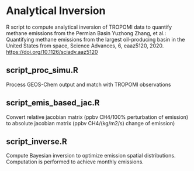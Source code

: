 # Analytical Inversion
R script to compute analytical inversion of TROPOMI data to quantify methane emissions from the Permian Basin
Yuzhong Zhang, et al.: Quantifying methane emissions from the largest oil-producing basin in the United States from space, Science Advances, 6, eaaz5120, 2020. https://doi.org/10.1126/sciadv.aaz5120

## script_proc_simu.R
Process GEOS-Chem output and match with TROPOMI observations

## script_emis_based_jac.R
Convert relative jacobian matrix (ppbv CH4/100% perturbation of emission) to absolute jacobian matrix (ppbv CH4/(kg/m2/s) change of emission)

## script_inverse.R
Compute Bayesian inversion to optimize emission spatial distributions. Computation is performed to achieve monthly emissions.
